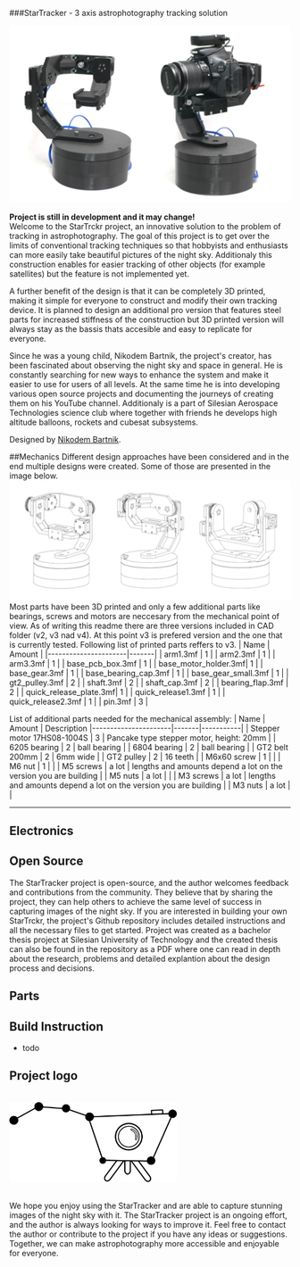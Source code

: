 ###StarTracker - 3 axis astrophotography tracking solution


![startracker image](docs/startrckr_main.jpg)


**Project is still in development and it may change!**<br>
Welcome to the StarTrckr project, an innovative solution to the problem of tracking in astrophotography. The goal of this project is to get over the limits of conventional tracking techniques so that hobbyists and enthusiasts can more easily take beautiful pictures of the night sky. Additionaly this construction enables for easier tracking of other objects (for example satellites) but the feature is not implemented yet.



A further benefit of the design is that it can be completely 3D printed, making it simple for everyone to construct and modify their own tracking device. It is planned to design an additional pro version that features steel parts for increased stiffness of the construction but 3D printed version will always stay as the bassis thats accesible and easy to replicate for everyone.

Since he was a young child, Nikodem Bartnik, the project's creator, has been fascinated about observing the night sky and space in general.  He is constantly searching for new ways to enhance the system and make it easier to use for users of all levels. At the same time he is into developing various open source projects and documenting the journeys of creating them on his YouTube channel. Additionaly is a part of Silesian Aerospace Technologies science club where together with friends he develops high altitude balloons, rockets and cubesat subsystems.


Designed by [Nikodem Bartnik](https://www.youtube.com/nikodembartnik). 

##Mechanics
Different design approaches have been considered and in the end multiple designs were created. Some of those are presented in the image below.
![StarTrckr designs](docs/design_wireframe_all.png)
Most parts have been 3D printed and only a few additional parts like bearings, screws and motors are neccesary from the mechanical point of view. As of writing this readme there are three versions included in CAD folder (v2, v3 nad v4). At this point v3 is prefered version and the one that is currently tested. Following list of printed parts reffers to v3.
| Name                | Amount |
|----------------------|-------|
| arm1.3mf             | 1     |
| arm2.3mf             | 1     |
| arm3.3mf             | 1     |
| base_pcb_box.3mf     | 1     |
| base_motor_holder.3mf| 1     |
| base_gear.3mf        | 1     |
| base_bearing_cap.3mf | 1     |
| base_gear_small.3mf  | 1     |
| gt2_pulley.3mf       | 2     |
| shaft.3mf            | 2     |
| shaft_cap.3mf        | 2     |
| bearing_flap.3mf     | 2     |
| quick_release_plate.3mf| 1   |
| quick_release1.3mf   | 1     |
| quick_release2.3mf   | 1     |
| pin.3mf              | 3     |

List of additional parts needed for the mechanical assembly:
| Name                | Amount | Description 
|----------------------|-------|-----------|
| Stepper motor 17HS08-1004S | 3     | Pancake type stepper motor, height: 20mm |
| 6205 bearing             | 2     | ball bearing |
| 6804 bearing             | 2     | ball bearing |
| GT2 belt 200mm          | 2     | 6mm wide    |
| GT2 pulley              | 2     | 16 teeth    |
| M6x60 screw             | 1     |  |
| M6 nut                  | 1     | |
| M5 screws               | a lot | lengths and amounts depend a lot on the version you are building |
| M5 nuts                 | a lot | |
| M3 screws               | a lot | lengths and amounts depend a lot on the version you are building |
| M3 nuts                 | a lot | |
***

## Electronics


## Open Source
The StarTracker project is open-source, and the author welcomes feedback and contributions from the community. They believe that by sharing the project, they can help others to achieve the same level of success in capturing images of the night sky. If you are interested in building your own StarTrckr, the project's Github repository includes detailed instructions and all the necessary files to get started. Project was created as a bachelor thesis project at Silesian University of Technology and the created thesis can also be found in the repository as a PDF where one can read in depth about the research, problems and detailed explantion about the design process and decisions. 





## Parts






## Build Instruction
- todo 

## Project logo
<br>
<img src="docs/logo/logo.png" style="width:300px">
<br><br>


We hope you enjoy using the StarTracker and are able to capture stunning images of the night sky with it. The StarTracker project is an ongoing effort, and the author is always looking for ways to improve it. Feel free to contact the author or contribute to the project if you have any ideas or suggestions. Together, we can make astrophotography more accessible and enjoyable for everyone.